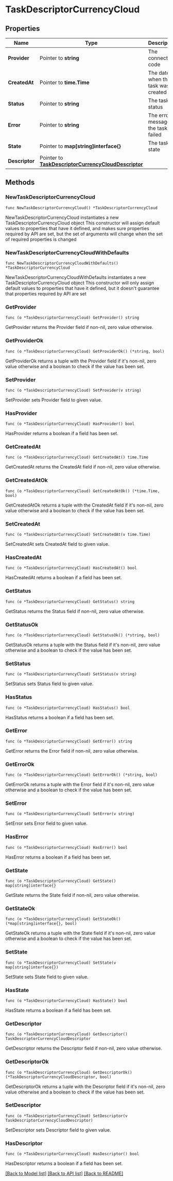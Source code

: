 # TaskDescriptorCurrencyCloud

## Properties

Name | Type | Description | Notes
------------ | ------------- | ------------- | -------------
**Provider** | Pointer to **string** | The connector code | [optional]
**CreatedAt** | Pointer to **time.Time** | The date when the task was created | [optional]
**Status** | Pointer to **string** | The task status | [optional]
**Error** | Pointer to **string** | The error message if the task failed | [optional]
**State** | Pointer to **map[string]interface{}** | The task state | [optional]
**Descriptor** | Pointer to [**TaskDescriptorCurrencyCloudDescriptor**](TaskDescriptorCurrencyCloudDescriptor.md) |  | [optional]

## Methods

### NewTaskDescriptorCurrencyCloud

`func NewTaskDescriptorCurrencyCloud() *TaskDescriptorCurrencyCloud`

NewTaskDescriptorCurrencyCloud instantiates a new TaskDescriptorCurrencyCloud object
This constructor will assign default values to properties that have it defined,
and makes sure properties required by API are set, but the set of arguments
will change when the set of required properties is changed

### NewTaskDescriptorCurrencyCloudWithDefaults

`func NewTaskDescriptorCurrencyCloudWithDefaults() *TaskDescriptorCurrencyCloud`

NewTaskDescriptorCurrencyCloudWithDefaults instantiates a new TaskDescriptorCurrencyCloud object
This constructor will only assign default values to properties that have it defined,
but it doesn't guarantee that properties required by API are set

### GetProvider

`func (o *TaskDescriptorCurrencyCloud) GetProvider() string`

GetProvider returns the Provider field if non-nil, zero value otherwise.

### GetProviderOk

`func (o *TaskDescriptorCurrencyCloud) GetProviderOk() (*string, bool)`

GetProviderOk returns a tuple with the Provider field if it's non-nil, zero value otherwise
and a boolean to check if the value has been set.

### SetProvider

`func (o *TaskDescriptorCurrencyCloud) SetProvider(v string)`

SetProvider sets Provider field to given value.

### HasProvider

`func (o *TaskDescriptorCurrencyCloud) HasProvider() bool`

HasProvider returns a boolean if a field has been set.

### GetCreatedAt

`func (o *TaskDescriptorCurrencyCloud) GetCreatedAt() time.Time`

GetCreatedAt returns the CreatedAt field if non-nil, zero value otherwise.

### GetCreatedAtOk

`func (o *TaskDescriptorCurrencyCloud) GetCreatedAtOk() (*time.Time, bool)`

GetCreatedAtOk returns a tuple with the CreatedAt field if it's non-nil, zero value otherwise
and a boolean to check if the value has been set.

### SetCreatedAt

`func (o *TaskDescriptorCurrencyCloud) SetCreatedAt(v time.Time)`

SetCreatedAt sets CreatedAt field to given value.

### HasCreatedAt

`func (o *TaskDescriptorCurrencyCloud) HasCreatedAt() bool`

HasCreatedAt returns a boolean if a field has been set.

### GetStatus

`func (o *TaskDescriptorCurrencyCloud) GetStatus() string`

GetStatus returns the Status field if non-nil, zero value otherwise.

### GetStatusOk

`func (o *TaskDescriptorCurrencyCloud) GetStatusOk() (*string, bool)`

GetStatusOk returns a tuple with the Status field if it's non-nil, zero value otherwise
and a boolean to check if the value has been set.

### SetStatus

`func (o *TaskDescriptorCurrencyCloud) SetStatus(v string)`

SetStatus sets Status field to given value.

### HasStatus

`func (o *TaskDescriptorCurrencyCloud) HasStatus() bool`

HasStatus returns a boolean if a field has been set.

### GetError

`func (o *TaskDescriptorCurrencyCloud) GetError() string`

GetError returns the Error field if non-nil, zero value otherwise.

### GetErrorOk

`func (o *TaskDescriptorCurrencyCloud) GetErrorOk() (*string, bool)`

GetErrorOk returns a tuple with the Error field if it's non-nil, zero value otherwise
and a boolean to check if the value has been set.

### SetError

`func (o *TaskDescriptorCurrencyCloud) SetError(v string)`

SetError sets Error field to given value.

### HasError

`func (o *TaskDescriptorCurrencyCloud) HasError() bool`

HasError returns a boolean if a field has been set.

### GetState

`func (o *TaskDescriptorCurrencyCloud) GetState() map[string]interface{}`

GetState returns the State field if non-nil, zero value otherwise.

### GetStateOk

`func (o *TaskDescriptorCurrencyCloud) GetStateOk() (*map[string]interface{}, bool)`

GetStateOk returns a tuple with the State field if it's non-nil, zero value otherwise
and a boolean to check if the value has been set.

### SetState

`func (o *TaskDescriptorCurrencyCloud) SetState(v map[string]interface{})`

SetState sets State field to given value.

### HasState

`func (o *TaskDescriptorCurrencyCloud) HasState() bool`

HasState returns a boolean if a field has been set.

### GetDescriptor

`func (o *TaskDescriptorCurrencyCloud) GetDescriptor() TaskDescriptorCurrencyCloudDescriptor`

GetDescriptor returns the Descriptor field if non-nil, zero value otherwise.

### GetDescriptorOk

`func (o *TaskDescriptorCurrencyCloud) GetDescriptorOk() (*TaskDescriptorCurrencyCloudDescriptor, bool)`

GetDescriptorOk returns a tuple with the Descriptor field if it's non-nil, zero value otherwise
and a boolean to check if the value has been set.

### SetDescriptor

`func (o *TaskDescriptorCurrencyCloud) SetDescriptor(v TaskDescriptorCurrencyCloudDescriptor)`

SetDescriptor sets Descriptor field to given value.

### HasDescriptor

`func (o *TaskDescriptorCurrencyCloud) HasDescriptor() bool`

HasDescriptor returns a boolean if a field has been set.


[[Back to Model list]](../README.md#documentation-for-models) [[Back to API list]](../README.md#documentation-for-api-endpoints) [[Back to README]](../README.md)
